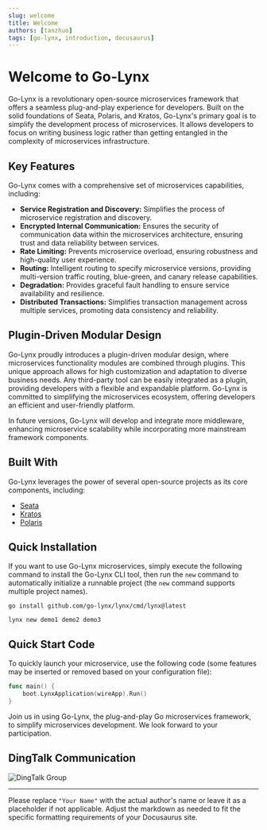 ```yaml
---
slug: welcome
title: Welcome
authors: [tanzhuo]
tags: [go-lynx, introduction, docusaurus]
---
```


# Welcome to Go-Lynx

Go-Lynx is a revolutionary open-source microservices framework that offers a seamless plug-and-play experience for developers. Built on the solid foundations of Seata, Polaris, and Kratos, Go-Lynx's primary goal is to simplify the development process of microservices. It allows developers to focus on writing business logic rather than getting entangled in the complexity of microservices infrastructure.

## Key Features

Go-Lynx comes with a comprehensive set of microservices capabilities, including:

- **Service Registration and Discovery:** Simplifies the process of microservice registration and discovery.
- **Encrypted Internal Communication:** Ensures the security of communication data within the microservices architecture, ensuring trust and data reliability between services.
- **Rate Limiting:** Prevents microservice overload, ensuring robustness and high-quality user experience.
- **Routing:** Intelligent routing to specify microservice versions, providing multi-version traffic routing, blue-green, and canary release capabilities.
- **Degradation:** Provides graceful fault handling to ensure service availability and resilience.
- **Distributed Transactions:** Simplifies transaction management across multiple services, promoting data consistency and reliability.

## Plugin-Driven Modular Design

Go-Lynx proudly introduces a plugin-driven modular design, where microservices functionality modules are combined through plugins. This unique approach allows for high customization and adaptation to diverse business needs. Any third-party tool can be easily integrated as a plugin, providing developers with a flexible and expandable platform. Go-Lynx is committed to simplifying the microservices ecosystem, offering developers an efficient and user-friendly platform.

In future versions, Go-Lynx will develop and integrate more middleware, enhancing microservice scalability while incorporating more mainstream framework components.

## Built With

Go-Lynx leverages the power of several open-source projects as its core components, including:

- [Seata](https://github.com/seata/seata)
- [Kratos](https://github.com/go-kratos/kratos)
- [Polaris](https://github.com/polarismesh/polaris)

## Quick Installation

If you want to use Go-Lynx microservices, simply execute the following command to install the Go-Lynx CLI tool, then run the `new` command to automatically initialize a runnable project (the `new` command supports multiple project names).

```shell
go install github.com/go-lynx/lynx/cmd/lynx@latest
```

```shell
lynx new demo1 demo2 demo3
```

## Quick Start Code

To quickly launch your microservice, use the following code (some features may be inserted or removed based on your configuration file):

```go
func main() {
    boot.LynxApplication(wireApp).Run()
}
```

Join us in using Go-Lynx, the plug-and-play Go microservices framework, to simplify microservices development. We look forward to your participation.

## DingTalk Communication

![DingTalk Group](https://github.com/go-lynx/lynx/assets/32378959/cfeacfb8-95d4-4b23-8299-a868502f1076)

---

Please replace `"Your Name"` with the actual author's name or leave it as a placeholder if not applicable. Adjust the markdown as needed to fit the specific formatting requirements of your Docusaurus site.
